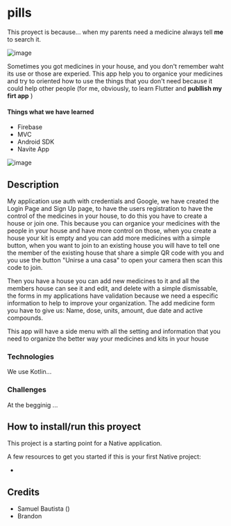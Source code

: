# pills

This proyect is because... when my parents need a medicine always tell **me** to search it.

![image](https://c.tenor.com/xVfuAW6OXp8AAAAC/desesperado-desesperacion.gif)

Sometimes you got medicines in your house, and you don't remember waht its use or those are experied. This app help you to organice your medicines and try to oriented how to use the things that you don't need because it could help other people (for me, obviously, to learn Flutter and **publlish my firt app** )

#### Things what we have learned

- Firebase
- MVC
- Android SDK
- Navite App

![image](https://media2.giphy.com/media/ywH2Dm9w0XFAHf0FwL/giphy.gif)

## Description

My application use auth with credentials and Google, we have created the Login Page and Sign Up page, to have the users registration to have the control of the medicines in your house, to do this you have to create a house or join one. This because you can organice your medicines with the people in your house and have more control on those, when you create a house your kit is empty and you can add more medicines with a simple button, when you want to join to an existing house you will have to tell one the member of the existing house that share a simple QR code with you and you use the button "Unirse a una casa" to open your camera then scan this code to join.

Then you have a house you can add new medicines to it and all the members house can see it and edit, and delete with a simple dismissable, the forms in my applications have validation because we need a especific information to help to improve your organization. The add medicine form you have to give us: Name, dose, units, amount, due date and active compounds.

This app will have a side menu with all the setting and information that you need to organize the better way your medicines and kits in your house

### Technologies

We use Kotlin...

### Challenges

At the begginig ...


## How to install/run this proyect

This project is a starting point for a Native application.

A few resources to get you started if this is your first Native project:

- 

## Credits
 - Samuel Bautista ()
 - Brandon 
 
